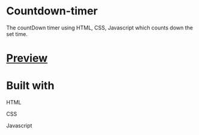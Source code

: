 # Countdown-timer
The countDown timer using HTML, CSS, Javascript which counts down the set time. 

# [Preview]( https://rutuja20901.github.io/Countdown-timer/)

# Built with

HTML

CSS

Javascript
